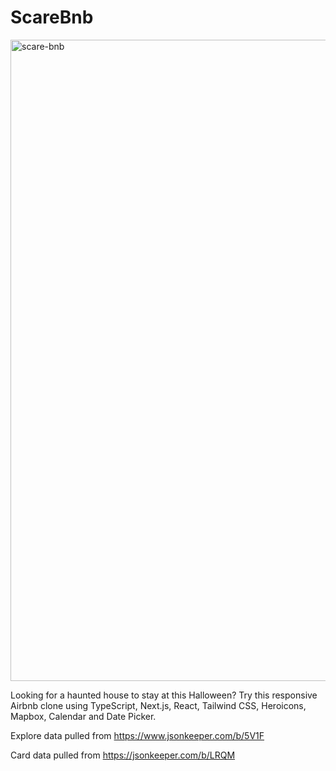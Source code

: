 # ScareBnb

<img width="1026" alt="scare-bnb" src="https://user-images.githubusercontent.com/97295867/199435115-3f2d40be-e10e-4449-82b8-8d9a0f3b9a1c.png">

Looking for a haunted house to stay at this Halloween? Try this responsive Airbnb clone using TypeScript, Next.js, React, Tailwind CSS, Heroicons, Mapbox, Calendar and Date Picker.

Explore data pulled from https://www.jsonkeeper.com/b/5V1F

Card data pulled from https://jsonkeeper.com/b/LRQM 

